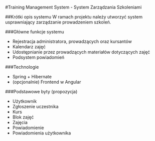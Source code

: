 #Training Management System - System Zarządzania Szkoleniami

##Krótki opis systemu
W ramach projektu należy utworzyć system usprawniający zarządzanie prowadzeniem szkoleń.

###Główne funkcje systemu
* Rejestracja administratora, prowadzących oraz kursantów
* Kalendarz zajęć
* Udostępnianie przez prowadzących materiałów dotyczących zajęć
* Podsystem powiadomień

###Technologie
* Spring + Hibernate
* (opcjonalnie) Frontend w Angular

###Podstawowe byty (propozycja)
* Użytkownik
* Zgłoszenie uczestnika
* Kurs
* Blok zajęć
* Zajęcia
* Powiadomienie
* Powiadomienia użytkownika
